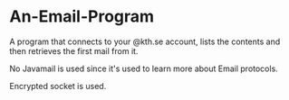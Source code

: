 # An-Email-Program

A program that connects to your @kth.se account, lists the contents and then retrieves the first mail from it.

No Javamail is used since it's used to learn more about Email protocols.

Encrypted socket is used.

